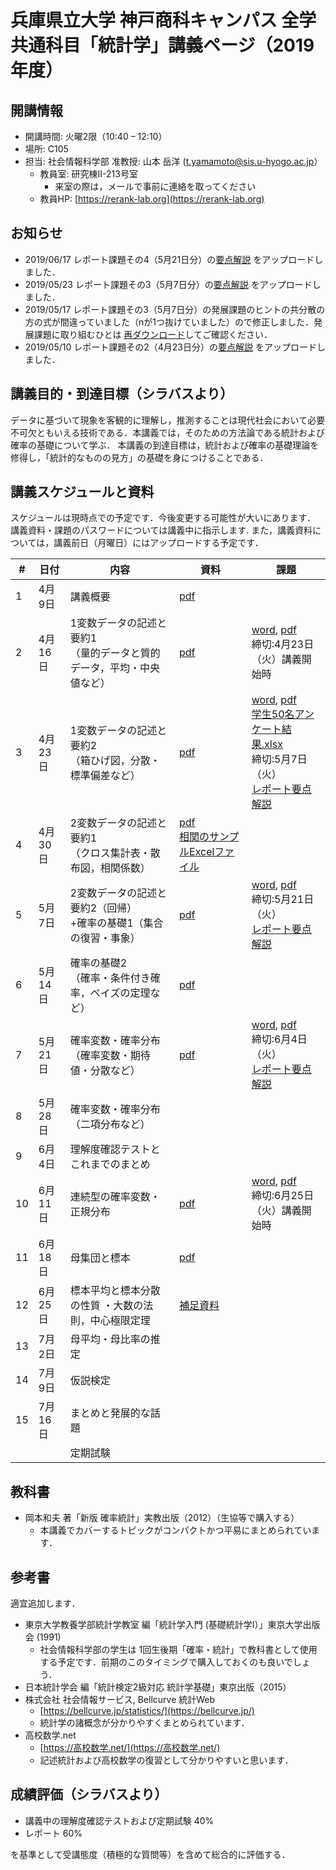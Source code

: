 # 兵庫県立大学 神戸商科キャンパス 全学共通科目「統計学」講義ページ（2019年度）


## 開講情報
- 開講時間: 火曜2限（10:40 – 12:10）
- 場所: C105
- 担当: 社会情報科学部 准教授: 山本 岳洋 (t.yamamoto@sis.u-hyogo.ac.jp）
  - 教員室: 研究棟II-213号室
     - 来室の際は，メールで事前に連絡を取ってください
  - 教員HP: [https://rerank-lab.org](https://rerank-lab.org)

## お知らせ
<!-- 2019/06/25 本日演習は[こちら](https://forms.gle/1s46dqMQX1mikUvz8) -->
<!-- - 2019/06/18 本日の演習URLは[こちら](https://forms.gle/eyK4r9yaPDV4tNw86) -->
- 2019/06/17 レポート課題その4（5月21日分）の[要点解説](assignments/assignment20190521_answer.pdf) をアップロードしました．
- 2019/05/23 レポート課題その3（5月7日分）の[要点解説](assignments/assignment20190507_answer.pdf) をアップロードしました．
- 2019/05/17 レポート課題その3（5月7日分）の発展課題のヒントの共分散の方の式が間違っていました（nが1つ抜けていました）ので修正しました．発展課題に取り組むひとは [再ダウンロード](assignments/assignment20190507.pdf)してご確認ください．
- 2019/05/10 レポート課題その2（4月23日分）の[要点解説](assignments/assignment20190423_answer.pdf) をアップロードしました．

## 講義目的・到達目標（シラバスより）
データに基づいて現象を客観的に理解し，推測することは現代社会において必要不可欠ともいえる技術である．本講義では，そのための方法論である統計および確率の基礎について学ぶ． 本講義の到達目標は，統計および確率の基礎理論を修得し，「統計的なものの見方」の基礎を身につけることである．


## 講義スケジュールと資料
スケジュールは現時点での予定です．今後変更する可能性が大いにあります．
講義資料・課題のパスワードについては講義中に指示します.
また，講義資料については，講義前日（月曜日）にはアップロードする予定です．

| #   | 日付    | 内容                                                                     | 資料                                                                                              | 課題                                                                                                                                                                                                                                |
| --- | ------- | ------------------------------------------------------------------------ | ------------------------------------------------------------------------------------------------- | ----------------------------------------------------------------------------------------------------------------------------------------------------------------------------------------------------------------------------------- |
| 1   | 4月9日  | 講義概要                                                                 | [pdf](lectures/h31statistics20190409.pdf)                                                         |                                                                                                                                                                                                                                     |
| 2   | 4月16日 | 1変数データの記述と要約1<br>（量的データと質的データ，平均・中央値など） | [pdf](lectures/h31statistics20190416.pdf)                                                         | [word](assignments/assignment20190416.docx), [pdf](assignments/assignment20190416.pdf)<br>締切:4月23日（火）講義開始時                                                                                                              |
| 3   | 4月23日 | 1変数データの記述と要約2<br>（箱ひげ図，分散・標準偏差など）             | [pdf](lectures/h31statistics20190423.pdf)                                                         | [word](assignments/assignment20190423.docx), [pdf](assignments/assignment20190423.pdf)<br>[学生50名アンケート結果.xlsx](data/Students50.xlsx)<br>締切:5月7日（火）<br>[レポート要点解説](assignments/assignment20190423_answer.pdf) |
| 4   | 4月30日 | 2変数データの記述と要約1<br>（クロス集計表・散布図，相関係数）           | [pdf](lectures/h31statistics20190430.pdf)<br>[相関のサンプルExcelファイル](data/Correlation.xlsx) |                                                                                                                                                                                                                                     |
| 5   | 5月7日  | 2変数データの記述と要約2（回帰）<br>+確率の基礎1（集合の復習・事象）     | [pdf](lectures/h31statistics20190507.pdf)                                                         | [word](assignments/assignment20190507.docx), [pdf](assignments/assignment20190507.pdf)<br>締切:5月21日（火）<br>[レポート要点解説](assignments/assignment20190507_answer.pdf)                                                       |
| 6   | 5月14日 | 確率の基礎2<br>（確率・条件付き確率，ベイズの定理など）                  | [pdf](lectures/h31statistics20190514.pdf)                                                         |                                                                                                                                                                                                                                     |
| 7   | 5月21日 | 確率変数・確率分布（確率変数・期待値・分散など）                         | [pdf](lectures/h31statistics20190521.pdf)                                                         | [word](assignments/assignment20190521.docx), [pdf](assignments/assignment20190521.pdf)<br>締切:6月4日（火） <br> [レポート要点解説](assignments/assignment20190521_answer.pdf)                                                      |
| 8   | 5月28日 | 確率変数・確率分布（二項分布など）                                       |                                                                                                   |                                                                                                                                                                                                                                     |
| 9   | 6月4日  | 理解度確認テストとこれまでのまとめ                                       |                                                                                                   |                                                                                                                                                                                                                                     |
| 10  | 6月11日 | 連続型の確率変数・正規分布                                               | [pdf](lectures/h31statistics20190611.pdf)                                                         | [word](assignments/assignment20190611.docx), [pdf](assignments/assignment20190611.pdf)<br>締切:6月25日（火）講義開始時                                                                                                              |
| 11  | 6月18日 | 母集団と標本                                                             | [pdf](lectures/h31statistics20190618.pdf)                                                         |                                                                                                                                                                                                                                     |
| 12  | 6月25日 | 標本平均と標本分散の性質                    ・大数の法則，中心極限定理   | [補足資料](lectures/supplement20190625.pdf)                                                       |                                                                                                                                                                                                                                     |
| 13  | 7月2日  | 母平均・母比率の推定                                                     |                                                                                                   |                                                                                                                                                                                                                                     |
| 14  | 7月9日  | 仮説検定                                                                 |                                                                                                   |                                                                                                                                                                                                                                     |
| 15  | 7月16日 | まとめと発展的な話題                                                     |                                                                                                   |                                                                                                                                                                                                                                     |
|     |         | 定期試験                                                                 |                                                                                                   |                                                                                                                                                                                                                                     |


## 教科書
- 岡本和夫 著「新版 確率統計」実教出版（2012）（生協等で購入する）
  - 本講義でカバーするトピックがコンパクトかつ平易にまとめられています．

## 参考書
適宜追加します．

- 東京大学教養学部統計学教室 編「統計学入門 (基礎統計学Ⅰ）」東京大学出版会 (1991)
  - 社会情報科学部の学生は 1回生後期「確率・統計」で教科書として使用する予定です．前期のこのタイミングで購入しておくのも良いでしょう．
- 日本統計学会 編「統計検定2級対応 統計学基礎」東京出版（2015）
- 株式会社 社会情報サービス, Bellcurve 統計Web
  - [https://bellcurve.jp/statistics/](https://bellcurve.jp/)
  - 統計学の諸概念が分かりやすくまとめられています．
- 高校数学.net
  - [https://高校数学.net/](https://高校数学.net/)
  - 記述統計および高校数学の復習として分かりやすいと思います．


## 成績評価（シラバスより）
- 講義中の理解度確認テストおよび定期試験 40%
- レポート 60%

を基準として受講態度（積極的な質問等）を含めて総合的に評価する．
